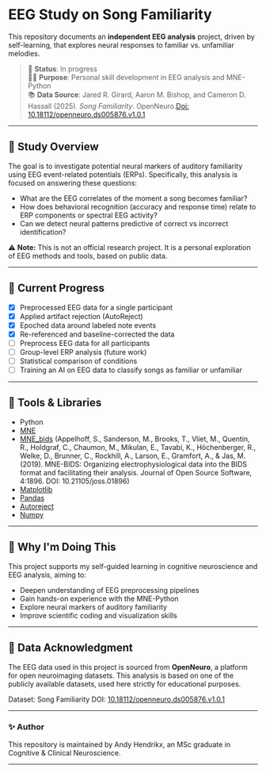 # EEG Study on Song Familiarity

This repository documents an **independent EEG analysis** project, driven by self-learning, that explores neural responses to familiar vs. unfamiliar melodies.

> 🧠 **Status**: In progress  
> 👩‍🔬 **Purpose**: Personal skill development in EEG analysis and MNE-Python  
> 📚 **Data Source**: Jared R. Girard, Aaron M. Bishop, and Cameron D. Hassall (2025). *Song Familiarity*. OpenNeuro.[Doi: 10.18112/openneuro.ds005876.v1.0.1](https://doi.org/10.18112/openneuro.ds005876.v1.0.1)  

---

## 🧪 Study Overview

The goal is to investigate potential neural markers of auditory familiarity using EEG event-related potentials (ERPs). Specifically, this analysis is focused on answering these questions:

- What are the EEG correlates of the moment a song becomes familiar?
- How does behavioral recognition (accuracy and response time) relate to ERP components or spectral EEG activity?
- Can we detect neural patterns predictive of correct vs incorrect identification?

⚠️ **Note:** This is not an official research project. It is a personal exploration of EEG methods and tools, based on public data.

---

## 🚧 Current Progress

- [x] Preprocessed EEG data for a single participant
- [x] Applied artifact rejection (AutoReject)  
- [x] Epoched data around labeled note events  
- [x] Re-referenced and baseline-corrected the data
- [ ] Preprocess EEG data for all participants 
- [ ] Group-level ERP analysis (future work)  
- [ ] Statistical comparison of conditions
- [ ] Training an AI on EEG data to classify songs as familiar or unfamiliar

---

## 🧰 Tools & Libraries

- Python
- [MNE](https://mne.tools/stable/index.html)
- [MNE_bids](https://mne.tools/mne-bids/stable/index.html) (Appelhoff, S., Sanderson, M., Brooks, T., Vliet, M., Quentin, R., Holdgraf, C., Chaumon, M., Mikulan, E., Tavabi, K., Höchenberger, R., Welke, D., Brunner, C., Rockhill, A., Larson, E., Gramfort, A., & Jas, M. (2019). MNE-BIDS: Organizing electrophysiological data into the BIDS format and facilitating their analysis. Journal of Open Source Software, 4:1896. DOI: 10.21105/joss.01896)
- [Matplotlib](https://matplotlib.org)
- [Pandas](https://pandas.pydata.org)
- [Autoreject](https://autoreject.github.io/stable/index.html)
- [Numpy](https://numpy.org)

---

## 📌 Why I'm Doing This

This project supports my self-guided learning in cognitive neuroscience and EEG analysis, aiming to:

- Deepen understanding of EEG preprocessing pipelines  
- Gain hands-on experience with the MNE-Python  
- Explore neural markers of auditory familiarity
- Improve scientific coding and visualization skills  

---

## 🧠 Data Acknowledgment

The EEG data used in this project is sourced from **OpenNeuro**, a platform for open neuroimaging datasets. This analysis is based on one of the publicly available datasets, used here strictly for educational purposes.

Dataset: Song Familiarity 
DOI: [10.18112/openneuro.ds005876.v1.0.1](https://doi.org/10.18112/openneuro.ds005876.v1.0.1)

---

### ✨ Author

This repository is maintained by Andy Hendrikx, an MSc graduate in Cognitive & Clinical Neuroscience.

---
